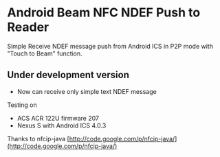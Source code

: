 Android Beam NFC NDEF Push to Reader
===============

Simple Receive NDEF message push from Android ICS in P2P mode with "Touch to Beam" function.

Under development version 
-------------------------------
  * Now can receive only simple text NDEF message

Testing on
  * ACS ACR 122U firmware 207
  * Nexus S with Android ICS 4.0.3

Thanks to nfcip-java [http://code.google.com/p/nfcip-java/](http://code.google.com/p/nfcip-java/) 